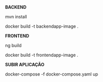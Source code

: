 **BACKEND**

mvn install

docker build -t backendapp-image .

**FRONTEND**

ng build

docker build -t frontendapp-image .

**SUBIR APLICAÇÃO**

docker-compose -f docker-compose.yaml up
